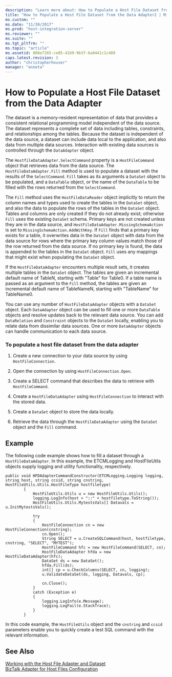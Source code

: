 ```yaml
---
description: "Learn more about: How to Populate a Host File Dataset from the Data Adapter"
title: "How to Populate a Host File Dataset from the Data Adapter2 | Microsoft Docs"
ms.custom: ""
ms.date: "11/30/2017"
ms.prod: "host-integration-server"
ms.reviewer: ""
ms.suite: ""
ms.tgt_pltfrm: ""
ms.topic: "article"
ms.assetid: 808e7265-ce85-41b9-9b3f-6a9441c1c489
caps.latest.revision: 3
author: "christopherhouser"
manager: "anneta"
---
```

# How to Populate a Host File Dataset from the Data Adapter
The dataset is a memory-resident representation of data that provides a consistent relational programming model independent of the data source. The dataset represents a complete set of data including tables, constraints, and relationships among the tables. Because the dataset is independent of the data source, a dataset can include data local to the application, and also data from multiple data sources. Interaction with existing data sources is controlled through the `DataAdapter` object.  
  
 The `HostfileDataAdapter.SelectCommand` property is a `HostFileCommand` object that retrieves data from the data source. The `HostFileDataAdapter.Fill` method is used to populate a dataset with the results of the `SelectCommand`. `Fill` takes as its arguments a `DataSet` object to be populated, and a `DataTable` object, or the name of the `DataTable` to be filled with the rows returned from the `SelectCommand`.  
  
 The `Fill` method uses the `HostFileDataReader` object implicitly to return the column names and types used to create the tables in the `DataSet` object, and also the data to populate the rows of the tables in the `DataSet` object. Tables and columns are only created if they do not already exist; otherwise `Fill` uses the existing `DataSet` schema. Primary keys are not created unless they are in the data source, and `HostFileDataAdapter.MissingSchemaAction` is set to `MissingSchemaAction.AddWithKey`. If `Fill` finds that a primary key exists for a table, it overwrites data in the `DataSet` object with data from the data source for rows where the primary key column values match those of the row returned from the data source. If no primary key is found, the data is appended to the tables in the `DataSet` object. `Fill` uses any mappings that might exist when populating the `DataSet` object.  
  
 If the `HostFileDataAdapter` encounters multiple result sets, it creates multiple tables in the `DataSet` object. The tables are given an incremental default name of TableN, starting with "Table" for Table0. If a table name is passed as an argument to the `Fill` method, the tables are given an incremental default name of TableNameN, starting with "TableName" for TableName0.  
  
 You can use any number of `HostFileDataAdapter` objects with a `DataSet` object. Each `DataAdapter` object can be used to fill one or more `DataTable` objects and resolve updates back to the relevant data source. You can add `DataRelation` and `Constraint` objects to the `DataSet` locally, enabling you to relate data from dissimilar data sources. One or more `DataAdapter` objects can handle communication to each data source.  
  
### To populate a host file dataset from the data adapter  
  
1.  Create a new connection to your data source by using `HostFileConnection`.  
  
2.  Open the connection by using `HostFileConnection.Open`.  
  
3.  Create a SELECT command that describes the data to retrieve with `HostFileCommand`.  
  
4.  Create a `HostFileDataAdapter` using `HostFileConnection` to interact with the stored data.  
  
5.  Create a `DataSet` object to store the data locally.  
  
6.  Retrieve the data through the `HostFileDataAdapter` using the `DataSet` object and the `Fill` command.  
  
## Example  
 The following code example shows how to fill a dataset through a `HostFileDataAdapter`. In this example, the ETCMLogging and HostFileUtils objects supply logging and utility functionality, respectively.  
  
```  
public void HFDAdapterCommandConstructor(ETCMLogging.Logging logging, string host, string ccsid, string cnstring, HostFileUtils.Utils.HostFileType hostfiletype)  
        {  
            HostFileUtils.Utils u = new HostFileUtils.Utils();  
            logging.LogInfo(host + "::" + hostfiletype.ToString());  
            HostFileUtils.Utils.MytestsVals[] Datavals = u.InitMytestsVals();  
  
            try  
            {  
                HostFileConnection cn = new HostFileConnection(cnstring);  
                cn.Open();  
                String SELECT = u.CreateSQLCommand(host, hostfiletype, cnstring, "SELECT", "MYTEST");  
                HostFileCommand hfc = new HostFileCommand(SELECT, cn);  
                HostFileDataAdapter hfda = new HostFileDataAdapter(hfc);  
                DataSet ds = new DataSet();  
                hfda.Fill(ds);  
                int[] cp = u.CheckColumns(SELECT, cn, logging);  
                u.ValidateDataSet(ds, logging, Datavals, cp);  
  
                cn.Close();  
            }  
            catch (Exception e)  
            {  
                logging.LogInfo(e.Message);  
                logging.LogFail(e.StackTrace);  
            }  
        }  
```  
  
 In this code example, the `HostFileUtils` object and the `cnstring` and `ccsid` parameters enable you to quickly create a test SQL command with the relevant information.  
  
## See Also  
 [Working with the Host File Adapter and Dataset](../core/working-with-the-host-file-adapter-and-dataset2.md)   
 [BizTalk Adapter for Host Files Configuration](./biztalk-adapter-for-host-files-configuration1.md)
